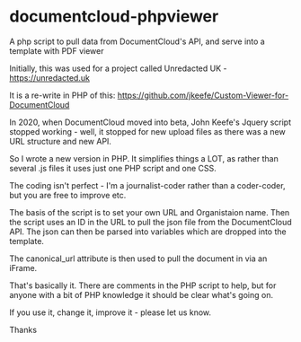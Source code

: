 # documentcloud-phpviewer
A php script to pull data from DocumentCloud's API, and serve into a template with PDF viewer

Initially, this was used for a project called Unredacted UK - https://unredacted.uk 

It is a re-write in PHP of this:
https://github.com/jkeefe/Custom-Viewer-for-DocumentCloud

In 2020, when DocumentCloud moved into beta, John Keefe's Jquery script stopped working - well, it stopped for new upload files as there was a new URL structure and new API.

So I wrote a new version in PHP. It simplifies things a LOT, as rather than several .js files it uses just one PHP script and one CSS.

The coding isn't perfect - I'm a journalist-coder rather than a coder-coder, but you are free to improve etc.

The basis of the script is to set your own URL and Organistaion name. Then the script uses an ID in the URL to pull the json file from the DocumentCloud API. The json can then be parsed into variables which are dropped into the template. 

The canonical_url attribute is then used to pull the document in via an iFrame.

That's basically it. There are comments in the PHP script to help, but for anyone with a bit of PHP knowledge it should be clear what's going on.

If you use it, change it, improve it - please let us know.

Thanks
